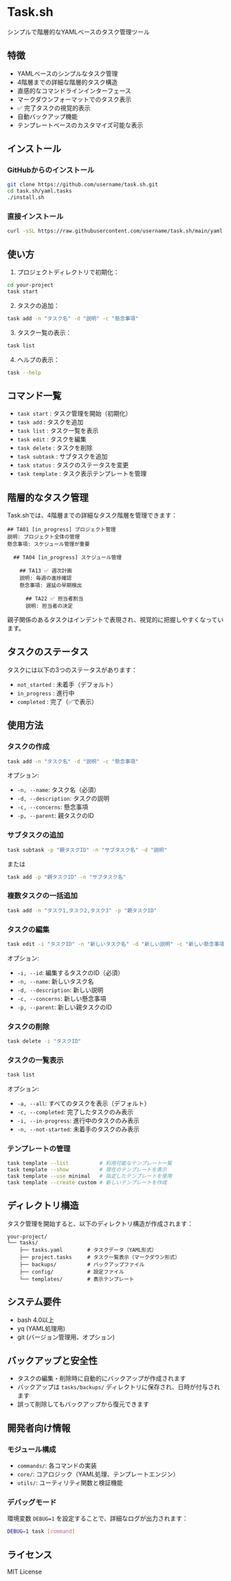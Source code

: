 # Task.sh

シンプルで階層的なYAMLベースのタスク管理ツール

## 特徴

- YAMLベースのシンプルなタスク管理
- 4階層までの詳細な階層的タスク構造
- 直感的なコマンドラインインターフェース
- マークダウンフォーマットでのタスク表示
- ✅ 完了タスクの視覚的表示
- 自動バックアップ機能
- テンプレートベースのカスタマイズ可能な表示

## インストール

### GitHubからのインストール

```bash
git clone https://github.com/username/task.sh.git
cd task.sh/yaml.tasks
./install.sh
```

### 直接インストール

```bash
curl -sSL https://raw.githubusercontent.com/username/task.sh/main/yaml.tasks/install.sh | bash
```

## 使い方

1. プロジェクトディレクトリで初期化：
```bash
cd your-project
task start
```

2. タスクの追加：
```bash
task add -n "タスク名" -d "説明" -c "懸念事項"
```

3. タスク一覧の表示：
```bash
task list
```

4. ヘルプの表示：
```bash
task --help
```

## コマンド一覧

- `task start` : タスク管理を開始（初期化）
- `task add` : タスクを追加
- `task list` : タスク一覧を表示
- `task edit` : タスクを編集
- `task delete` : タスクを削除
- `task subtask` : サブタスクを追加
- `task status` : タスクのステータスを変更
- `task template` : タスク表示テンプレートを管理

## 階層的なタスク管理

Task.shでは、4階層までの詳細なタスク階層を管理できます：

```
## TA01 [in_progress] プロジェクト管理
説明: プロジェクト全体の管理
懸念事項: スケジュール管理が重要

  ## TA04 [in_progress] スケジュール管理

    ## TA13 ✅ 週次計画
    説明: 毎週の進捗確認
    懸念事項: 遅延の早期検出

      ## TA22 ✅ 担当者割当
      説明: 担当者の決定
```

親子関係のあるタスクはインデントで表現され、視覚的に把握しやすくなっています。

## タスクのステータス

タスクには以下の3つのステータスがあります：

- `not_started` : 未着手（デフォルト）
- `in_progress` : 進行中
- `completed` : 完了（✅で表示）

## 使用方法

### タスクの作成

```bash
task add -n "タスク名" -d "説明" -c "懸念事項"
```

オプション:
- `-n, --name`: タスク名（必須）
- `-d, --description`: タスクの説明
- `-c, --concerns`: 懸念事項
- `-p, --parent`: 親タスクのID

### サブタスクの追加

```bash
task subtask -p "親タスクID" -n "サブタスク名" -d "説明"
```

または

```bash
task add -p "親タスクID" -n "サブタスク名"
```

### 複数タスクの一括追加

```bash
task add -n "タスク1,タスク2,タスク3" -p "親タスクID"
```

### タスクの編集

```bash
task edit -i "タスクID" -n "新しいタスク名" -d "新しい説明" -c "新しい懸念事項"
```

オプション:
- `-i, --id`: 編集するタスクのID（必須）
- `-n, --name`: 新しいタスク名
- `-d, --description`: 新しい説明
- `-c, --concerns`: 新しい懸念事項
- `-p, --parent`: 新しい親タスクのID

### タスクの削除

```bash
task delete -i "タスクID"
```

### タスクの一覧表示

```bash
task list
```

オプション:
- `-a, --all`: すべてのタスクを表示（デフォルト）
- `-c, --completed`: 完了したタスクのみ表示
- `-i, --in-progress`: 進行中のタスクのみ表示
- `-n, --not-started`: 未着手のタスクのみ表示

### テンプレートの管理

```bash
task template --list          # 利用可能なテンプレート一覧
task template --show          # 現在のテンプレートを表示
task template --use minimal   # 指定したテンプレートを使用
task template --create custom # 新しいテンプレートを作成
```

## ディレクトリ構造

タスク管理を開始すると、以下のディレクトリ構造が作成されます：

```
your-project/
└── tasks/
    ├── tasks.yaml        # タスクデータ（YAML形式）
    ├── project.tasks     # タスク一覧表示（マークダウン形式）
    ├── backups/          # バックアップファイル
    ├── config/           # 設定ファイル
    └── templates/        # 表示テンプレート
```

## システム要件

- bash 4.0以上
- yq (YAML処理用)
- git (バージョン管理用、オプション)

## バックアップと安全性

- タスクの編集・削除時に自動的にバックアップが作成されます
- バックアップは `tasks/backups/` ディレクトリに保存され、日時が付与されます
- 誤って削除してもバックアップから復元できます

## 開発者向け情報

### モジュール構成

- `commands/`: 各コマンドの実装
- `core/`: コアロジック（YAML処理、テンプレートエンジン）
- `utils/`: ユーティリティ関数と検証機能

### デバッグモード

環境変数 `DEBUG=1` を設定することで、詳細なログが出力されます：

```bash
DEBUG=1 task [command]
```

## ライセンス

MIT License 